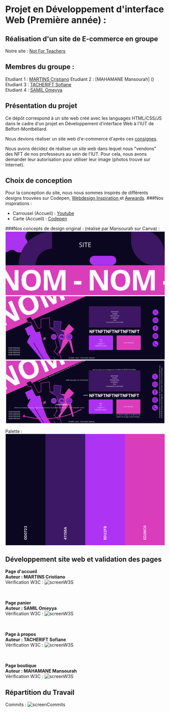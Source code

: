# Projet en Développement d'interface Web (Première année) :
## Réalisation d'un site de E-commerce en groupe 

Notre site : [Not For Teachers](https://cristianoMartins17.github.io/Projet-E-commerce/index.html)

## Membres du groupe :

Etudiant 1 :  [MARTINS Cristiano](mailto:critiano.martins@edu.univ-fcomte.fr?subject=SAE_1_05_06)
Etudiant 2 :  [MAHAMANE Mansourah] ()
Etudiant 3 : [TACHERIFT Sofiane]()  
Etudiant 4 : [SAMIL Omeyya]()

## Présentation du projet
Ce dépôt correspond à un site web créé avec les languages HTML/CSS/JS dans le cadre d'un projet en Développement d'interface Web à l'IUT de Belfort-Montbéliard.

Nous devions réaliser un site web d'e-commerce d'après ces [consignes](https://projetdevwebs1.web.app/index.html).

Nous avons décidez de réaliser un site web dans lequel nous "vendons" des NFT de nos professeurs au sein de l'IUT.
Pour cela, nous avons demander leur autorisation pour utiliser leur image (photos trouvé sur Internet).

## Choix de conception
Pour la conception du site, nous nous sommes inspirés de différents designs trouvées sur Codepen, <a href="https://www.webdesign-inspiration.com/fr">Webdesign Inspiration </a> et <a href="https://www.awwwards.com/websites">Awwards</a>.
###Nos inspirations :
- Carrousel (Accueil) : <a href="https://www.youtube.com/watch?v=Xh-wIMqohD0">Youtube</a>
- Carte (Accueil) : <a href="https://codepen.io/AbubakerSaeed/pen/EJrRvY">Codepen</a>

###Nos concepts de design original : (réalisé par Mansourah sur Canva) :
![Premier Design Footer](image/Design1.png)
![Deuxième Design Footer](image/Design2.png)
![Description Deuxième Design Footer](image/Description_Design2.png)

Palette :
![Palette](image/Palette.png)

## Développement site web et validation des pages
<strong>Page d'accueil<br>
Auteur : MARTINS Cristiano</strong><br>
Vérification W3C :
![screenW3S]()

<br><br>
<strong>Page panier<br>
Auteur : SAMIL Omeyya</strong><br>
Vérification W3C :
![screenW3S]()

<br><br>
<strong>Page à propos<br>
Auteur : TACHERIFT Sofiane</strong><br>
Vérification W3C :
![screenW3S]()

<br><br>
<strong>Page boutique<br>
Auteur : MAHAMANE Mansourah</strong><br>
Vérification W3C :
![screenW3S]()

## Répartition du Travail
Commits : ![screenCommits]()


